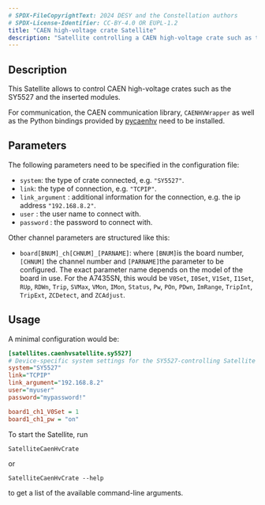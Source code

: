 ```yaml
---
# SPDX-FileCopyrightText: 2024 DESY and the Constellation authors
# SPDX-License-Identifier: CC-BY-4.0 OR EUPL-1.2
title: "CAEN high-voltage crate Satellite"
description: "Satellite controlling a CAEN high-voltage crate such as the SY5527 and its modules ."
---
```


## Description

This Satellite allows to control CAEN high-voltage crates such as the SY5527 and the inserted modules.

For communication, the CAEN communication library, `CAENHVWrapper` as well as the Python bindings provided by [pycaenhv](https://github.com/vasoto/pycaenhv.git) need to be installed.

## Parameters

The following parameters need to be specified in the configuration file:

* `system`: the type of crate connected, e.g. `"SY5527"`.
* `link`: the type of connection, e.g. `"TCPIP"`.
* `link_argument` : additional information for the connection, e.g. the ip address `"192.168.8.2"`.
* `user` : the user name to connect with.
* `password` : the password to connect with.

Other channel parameters are structured like this:

* `board[BNUM]_ch[CHNUM]_[PARNAME]`: where `[BNUM]`is the board number, `[CHNUM]` the channel number and `[PARNAME]`the parameter to be configured. The exact parameter name depends on the model of the board in use. For the A7435SN, this would be `V0Set`, `I0Set`, `V1Set`, `I1Set`, `RUp`, `RDWn`, `Trip`, `SVMax`, `VMon`, `IMon`, `Status`, `Pw`, `POn`, `PDwn`, `ImRange`, `TripInt`, `TripExt`, `ZCDetect`, and `ZCAdjust`.

## Usage

A minimal configuration would be:

```ini
[satellites.caenhvsatellite.sy5527]
# Device-specific system settings for the SY5527-controlling Satellite
system="SY5527"
link="TCPIP"
link_argument="192.168.8.2"
user="myuser"
password="mypassword!"

board1_ch1_V0Set = 1
board1_ch1_pw = "on"
```

To start the Satellite, run

``` shell
SatelliteCaenHvCrate
```

or

``` shell
SatelliteCaenHvCrate --help
```

to get a list of the available command-line arguments.
